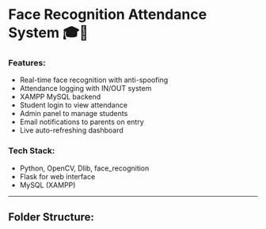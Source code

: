 # Face Recognition Attendance System 🎓📸

### Features:
- Real-time face recognition with anti-spoofing
- Attendance logging with IN/OUT system
- XAMPP MySQL backend
- Student login to view attendance
- Admin panel to manage students
- Email notifications to parents on entry
- Live auto-refreshing dashboard

### Tech Stack:
- Python, OpenCV, Dlib, face_recognition
- Flask for web interface
- MySQL (XAMPP)

---

## Folder Structure:
